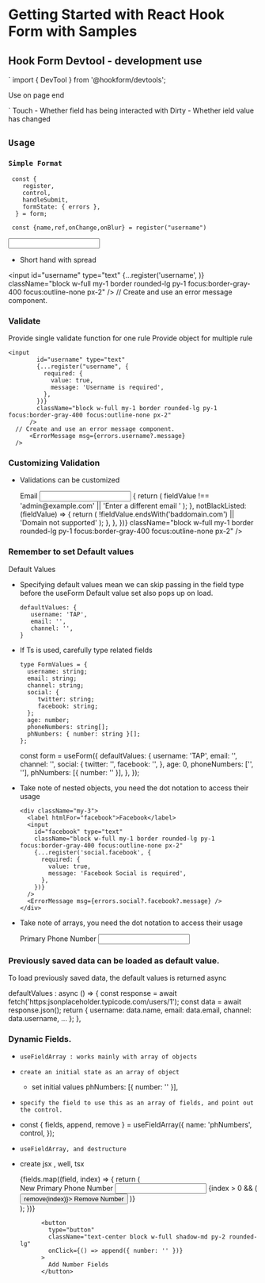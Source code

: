 # Getting Started with React Hook Form with Samples

## Hook Form Devtool - development use

`
import { DevTool } from '@hookform/devtools';

Use on page end
<DevTool control={control} />

`
Touch - Whether field has being interacted with
Dirty - Whether ield value has changed

## `Usage`

### `Simple Format`

     const {
        register,
        control,
        handleSubmit,
        formState: { errors },
      } = form;

     const {name,ref,onChange,onBlur} = register("username")

<input
            id="username"
            type="text"
           name={name}
           ref={ref}
           onChange={onChange}
           onBlur={onBlur}
            className="block w-full my-1 border rounded-lg py-1 focus:border-gray-400 focus:outline-none px-2"
          />

- Short hand with spread

<input
id="username"
type="text"
{...register('username', )}
className="block w-full my-1 border rounded-lg py-1 focus:border-gray-400 focus:outline-none px-2"
/>
// Create and use an error message component.
<ErrorMessage msg={errors.username?.message} />

### Validate

Provide single validate function for one rule
Provide object for multiple rule

    <input
            id="username" type="text"
            {...register("username", {
              required: {
                value: true,
                message: 'Username is required',
              },
            })}
            className="block w-full my-1 border rounded-lg py-1 focus:border-gray-400 focus:outline-none px-2"
          />
      // Create and use an error message component.
          <ErrorMessage msg={errors.username?.message}
      />

### Customizing Validation

- Validations can be customized

     <div className="my-3">
          <label htmlFor="mail">Email</label>
          <input id="mail" type="email"
              {...register('email', {
                pattern: {
                value:
                  /^[a-zA-Z0-9.!#$%&'*+/=?^_`{|}~-]+@[a-zA-Z0-9-]+(?:\.[a-zA-Z0-9-]+)*$/,
                message: 'Invalid email format',
              },
              validate: {
                  notAdmin: (fieldValue) => {
                  return (
                    fieldValue !== 'admin@example.com' ||
                    'Enter a different email '
                  );
              },
              notBlackListed: (fieldValue) => {
                  return (
                    !fieldValue.endsWith('baddomain.com') ||
                    'Domain not supported'
                  );
                },
              },
             })}
             className="block w-full my-1 border rounded-lg py-1 focus:border-gray-400 focus:outline-none px-2"
          />
          <ErrorMessage msg={errors.email?.message} />
     </div>

### Remember to set Default values

Default Values

- Specifying default values mean we can skip passing in the field type before the useForm
  Default value set also pops up on load.

      defaultValues: {
         username: 'TAP',
         email: '',
         channel: '',
      }

- If Ts is used, carefully type related fields

      type FormValues = {
        username: string;
        email: string;
        channel: string;
        social: {
           twitter: string;
           facebook: string;
        };
        age: number;
        phoneNumbers: string[];
        phNumbers: { number: string }[];
      };

  const form = useForm<FormValues>({
  defaultValues: {
  username: 'TAP',
  email: '',
  channel: '',
  social: {
  twitter: '',
  facebook: '',
  },
  age: 0,
  phoneNumbers: ['', ''],
  phNumbers: [{ number: '' }],
  },
  });

- Take note of nested objects, you need the dot notation to access their usage

      <div className="my-3">
        <label htmlFor="facebook">Facebook</label>
        <input
          id="facebook" type="text"
          className="block w-full my-1 border rounded-lg py-1 focus:border-gray-400 focus:outline-none px-2"
          {...register('social.facebook', {
            required: {
              value: true,
              message: 'Facebook Social is required',
            },
          })}
        />
        <ErrorMessage msg={errors.social?.facebook?.message} />
      </div>

- Take note of arrays, you need the dot notation to access their usage

     <div className="my-3">
            <label htmlFor="primary-phobe">Primary Phone Number</label>
            <input id="primary-phone" type="text" 
            className="block w-full my-1 border rounded-lg py-1 focus:border-gray-400 focus:outline-none px-2"
               {...register('phoneNumbers.0', {
                 required: {
                 value: true,
                 message: 'Primary Number is Required',
                },
              })}
            />
            <ErrorMessage msg={errors?.phoneNumbers?.[0]?.message} />
      </div>

### Previously saved data can be loaded as default value.

To load previously saved data, the default values is returned async

defaultValues : async () => {
const response = await fetch('https:jsonplaceholder.typicode.com/users/1');
const data = await response.json();
return {
username: data.name,
email: data.email,
channel: data.username,
...
};
},

### Dynamic Fields.

- `useFieldArray : works mainly with array of objects`

- `create an initial state as an array of object`

  - set initial values phNumbers: [{ number: '' }],

- `specify the field to use this as an array of fields, and point out the control.`

* const { fields, append, remove } = useFieldArray({
  name: 'phNumbers',
  control,
  });

- `useFieldArray, and destructure`

* create jsx , well, tsx

     <div className="px-6 my-6">
           {fields.map((field, index) => {
              return (
                <div className="my-3" key={field.id}>
                <label htmlFor="primary-phobe">
                  New Primary Phone Number
                </label>
                <input
                    id="primary-phone"
                    type="text"
                    {...register(`phNumbers.${index}.number` as const)}
                    className="block w-full my-1 border rounded-lg py-1 focus:border-gray-400 focus:outline-none px-2"
                />
                {index > 0 && (
                    <button type="button" onClick={() => remove(index)}>
                      Remove Number
                    </button>
                  )}
                </div>
              );
             })}

            <button
              type="button"
              className="text-center block w-full shadow-md py-2 rounded-lg"
              onClick={() => append({ number: '' })}
            >
              Add Number Fields
            </button>

     </div>
